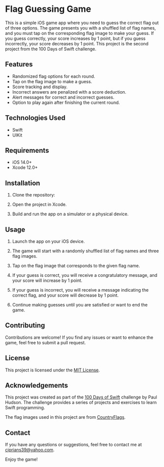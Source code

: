 # Flag Guessing Game

This is a simple iOS game app where you need to guess the correct flag out of three options. The game presents you with a shuffled list of flag names, and you must tap on the corresponding flag image to make your guess. If you guess correctly, your score increases by 1 point, but if you guess incorrectly, your score decreases by 1 point. This project is the second project from the 100 Days of Swift challenge.

## Features

- Randomized flag options for each round.
- Tap on the flag image to make a guess.
- Score tracking and display.
- Incorrect answers are penalized with a score deduction.
- Alert messages for correct and incorrect guesses.
- Option to play again after finishing the current round.

## Technologies Used

- Swift
- UIKit

## Requirements

- iOS 14.0+
- Xcode 12.0+

## Installation

1. Clone the repository:
2. Open the project in Xcode.

3. Build and run the app on a simulator or a physical device.

## Usage

1. Launch the app on your iOS device.

2. The game will start with a randomly shuffled list of flag names and three flag images.

3. Tap on the flag image that corresponds to the given flag name.

4. If your guess is correct, you will receive a congratulatory message, and your score will increase by 1 point.

5. If your guess is incorrect, you will receive a message indicating the correct flag, and your score will decrease by 1 point.

6. Continue making guesses until you are satisfied or want to end the game.


## Contributing

Contributions are welcome! If you find any issues or want to enhance the game, feel free to submit a pull request.

## License

This project is licensed under the [MIT License](LICENSE).

## Acknowledgements

This project was created as part of the [100 Days of Swift](https://www.hackingwithswift.com/100) challenge by Paul Hudson. The challenge provides a series of projects and exercises to learn Swift programming.

The flag images used in this project are from [CountryFlags](https://www.countryflags.com/).

## Contact

If you have any questions or suggestions, feel free to contact me at ciprians39@yahoo.com.

Enjoy the game!

